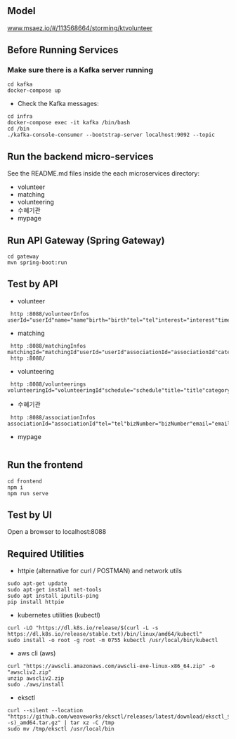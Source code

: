 # 

## Model
www.msaez.io/#/113568664/storming/ktvolunteer

## Before Running Services
### Make sure there is a Kafka server running
```
cd kafka
docker-compose up
```
- Check the Kafka messages:
```
cd infra
docker-compose exec -it kafka /bin/bash
cd /bin
./kafka-console-consumer --bootstrap-server localhost:9092 --topic
```

## Run the backend micro-services
See the README.md files inside the each microservices directory:

- volunteer
- matching
- volunteering
- 수혜기관
- mypage


## Run API Gateway (Spring Gateway)
```
cd gateway
mvn spring-boot:run
```

## Test by API
- volunteer
```
 http :8088/volunteerInfos userId="userId"name="name"birth="birth"tel="tel"interest="interest"time="time"
```
- matching
```
 http :8088/matchingInfos matchingId="matchingId"userId="userId"associationId="associationId"category="category"
 http :8088/ 
```
- volunteering
```
 http :8088/volunteerings volunteeringId="volunteeringId"schedule="schedule"title="title"category="category"personnel="personnel"
```
- 수혜기관
```
 http :8088/associationInfos associationId="associationId"tel="tel"bizNumber="bizNumber"email="email"place="place"schedule="schedule"title="title"category="category"
```
- mypage
```
```


## Run the frontend
```
cd frontend
npm i
npm run serve
```

## Test by UI
Open a browser to localhost:8088

## Required Utilities

- httpie (alternative for curl / POSTMAN) and network utils
```
sudo apt-get update
sudo apt-get install net-tools
sudo apt install iputils-ping
pip install httpie
```

- kubernetes utilities (kubectl)
```
curl -LO "https://dl.k8s.io/release/$(curl -L -s https://dl.k8s.io/release/stable.txt)/bin/linux/amd64/kubectl"
sudo install -o root -g root -m 0755 kubectl /usr/local/bin/kubectl
```

- aws cli (aws)
```
curl "https://awscli.amazonaws.com/awscli-exe-linux-x86_64.zip" -o "awscliv2.zip"
unzip awscliv2.zip
sudo ./aws/install
```

- eksctl 
```
curl --silent --location "https://github.com/weaveworks/eksctl/releases/latest/download/eksctl_$(uname -s)_amd64.tar.gz" | tar xz -C /tmp
sudo mv /tmp/eksctl /usr/local/bin
```
